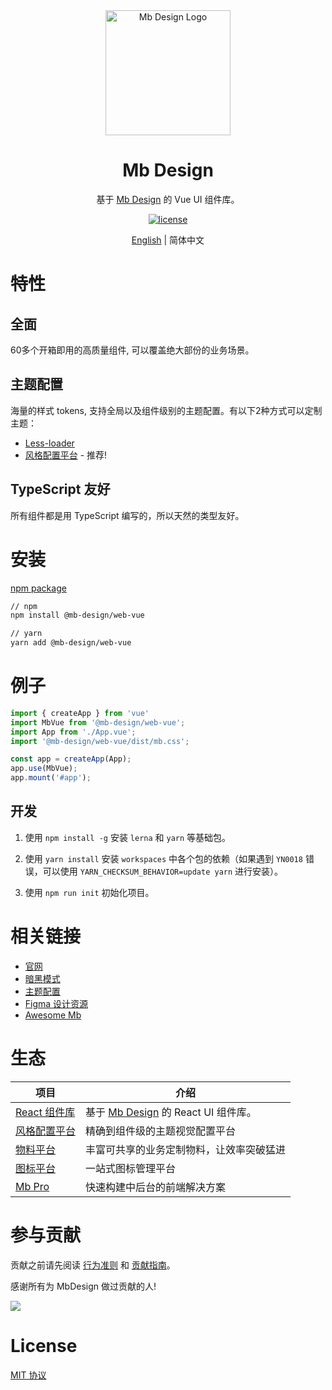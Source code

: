 <div align="center">
  <a href="https://mb.design" target="_blank">
    <img alt="Mb Design Logo" width="200" src="https://avatars.githubusercontent.com/u/64576149?s=200&v=4"/>
  </a>
</div>

<div align="center">
  <h1>Mb Design</h1>
</div>

<div align="center">

基于 [Mb Design](https://mb.design/) 的 Vue UI 组件库。

[![license](https://img.shields.io/badge/license-MIT-blue.svg)](https://github.com/mb-design/mb-design-vue/blob/main/LICENSE)

</div>

<div align="center">

[English](./README.md) | 简体中文

</div>

# 特性

## 全面

60多个开箱即用的高质量组件, 可以覆盖绝大部份的业务场景。

## 主题配置

海量的样式 tokens, 支持全局以及组件级别的主题配置。有以下2种方式可以定制主题：

* [Less-loader](https://mb.design/vue/docs/theme)
* [风格配置平台](https://mb.design/themes) - 推荐!

## TypeScript 友好

所有组件都是用 TypeScript 编写的，所以天然的类型友好。

# 安装

[npm package](https://www.npmjs.com/package/@mb-design/web-vue)

```bash
// npm
npm install @mb-design/web-vue

// yarn
yarn add @mb-design/web-vue
```

# 例子

```typescript
import { createApp } from 'vue'
import MbVue from '@mb-design/web-vue';
import App from './App.vue';
import '@mb-design/web-vue/dist/mb.css';

const app = createApp(App);
app.use(MbVue);
app.mount('#app');
```

## 开发

1. 使用 `npm install -g` 安装 `lerna` 和 `yarn` 等基础包。

2. 使用 `yarn install` 安装 `workspaces` 中各个包的依赖（如果遇到 `YN0018` 错误，可以使用 `YARN_CHECKSUM_BEHAVIOR=update yarn` 进行安装）。

3. 使用 `npm run init` 初始化项目。


# 相关链接

* [官网](https://mb.design/)
* [暗黑模式](https://mb.design/vue/docs/dark)
* [主题配置](https://mb.design/vue/docs/theme)
* [Figma 设计资源](https://www.figma.com/file/FVu1DydEeXvJqXrkOb90Oi/MbDesign%E7%BB%84%E4%BB%B6%E8%AE%BE%E8%AE%A1_2.0?node-id=5472%3A308)
* [Awesome Mb](https://github.com/mb-design/awesome-mb)

# 生态

| 项目               | 介绍                                             |
| --------------------- | ------------------------------------------------------- |
| [React 组件库] | 基于 [Mb Design](https://mb.design/) 的 React UI 组件库。 |
| [风格配置平台] | 精确到组件级的主题视觉配置平台 |
| [物料平台] | 丰富可共享的业务定制物料，让效率突破猛进 |
| [图标平台] | 一站式图标管理平台 |
| [Mb Pro] | 快速构建中后台的前端解决方案 |

[React 组件库]: https://mb.design/react/docs/start
[风格配置平台]: https://mb.design/themes
[物料平台]: https://mb.design/material
[图标平台]: https://mb.design/iconbox
[Mb Pro]: https://mb.design/pro/

# 参与贡献

贡献之前请先阅读 [行为准则](./CODE_OF_CONDUCT.md) 和 [贡献指南](./CONTRIBUTING.zh-CN.md)。

感谢所有为 MbDesign 做过贡献的人!

<a href="https://github.com/mb-design/mb-design-vue/graphs/contributors"><img src="https://contrib.rocks/image?repo=mb-design/mb-design-vue" /></a>

# License

[MIT 协议](./LICENSE)
